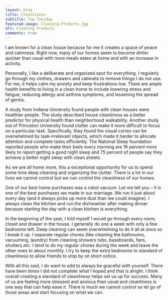 ```yaml
---
layout: blog
title: Cleanliness
subtitle: Top Tuesday
featured-image: Cleaning-Products.jpg
alt: Cleaning Products
comments: true
---
```

I am known for a clean house because for me it creates a space of peace and calmness. Right now, many of our homes seem to become dirtier quicker than usual with more meals eaten at home and with an increase in activity.

Personally, I like a deliberate and organized spot for everything. I regularly go through my clothes, drawers and cabinets to remove things I do not use. For me, it helps calm my anxiety and keep frustrations low. There are ample health benefits to living in a clean home to include lowering stress and fatigue, reducing allergy and asthma symptoms, and lessening the spread of germs.

A study from Indiana University found people with clean houses were healthier people. The study described house cleanliness as a better predictor for physical health than neighborhood walkability. Another study out of Princeton University found clutter can make it more difficult to focus on a particular task. Specifically, they found the visual cortex can be overwhelmed by task-irrelevant objects, which made it harder to allocate attention and complete tasks efficiently. The National Sleep foundation reported people who make their beds every morning are 19 percent more likely to report getting a good night sleep and 75 percent of people say they achieve a better night sleep with clean sheets.

As we are all home more, this a exceptional opportunity for us to spend some time deep cleaning and organizing the clutter. There is a lot in our lives we cannot control but we can control the cleanliness of our homes.

One of our best home purchases was a robot vacuum. Let me tell you – it is one of the best purchases we made in our marriage. We run it just about every day (and it always picks up more dust than we could imagine). I always clean the kitchen and run the dishwasher after making dinner because starting the day with a clean kitchen is everything.

In the beginning of the year, I told myself I would go through every room, closet and drawer in the house. I generally do one a week with only a few bedrooms left. Deep cleaning can seem overwhelming to do it all at once so I break it up. I separate regular chores (like cleaning the bathrooms, vacuuming, laundry) from cleaning showers tubs, baseboards, fans, shutters etc. I tend to do my regular chores during the week and leave the other ones to about monthly. I try to keep the extra bedrooms to standard of cleanliness to allow friends to stop by on short notice.

With all this said, I do want to add to always be graceful with yourself. There have been times I did not complete what I hoped and that is alright. I think overall creating a standard of cleanliness helps set us up for success. Many of us are feeling more stressed and anxious than usual and cleanliness is one way that can help ease it. There is much we cannot control so let go of those areas and start focusing on what we can.
